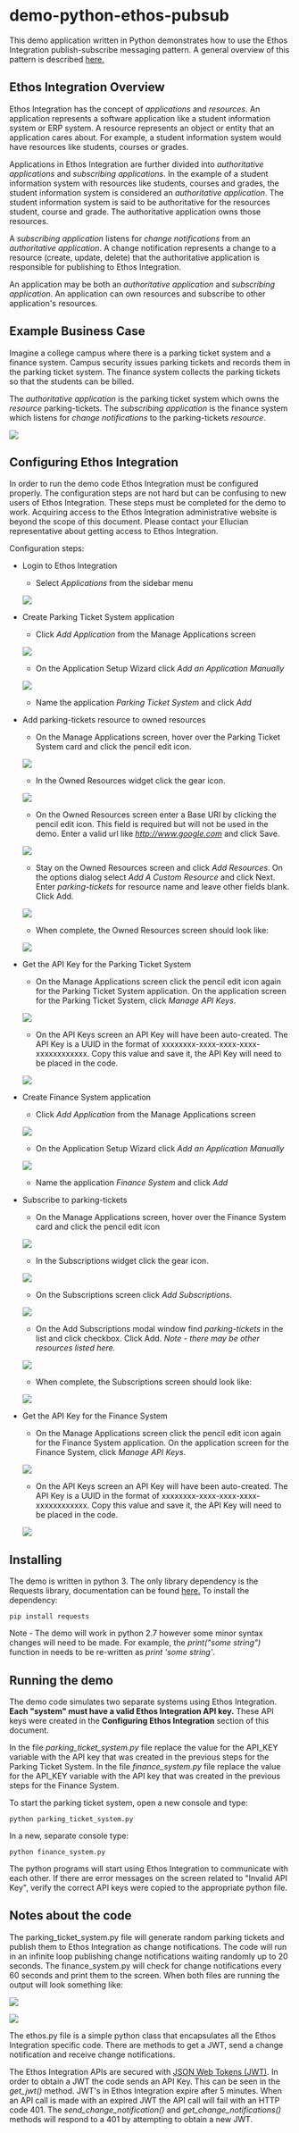 # demo-python-ethos-pubsub
This demo application written in Python demonstrates how to use the Ethos Integration publish-subscribe messaging pattern. A general overview of this pattern is described [here.](https://en.wikipedia.org/wiki/Publish%E2%80%93subscribe_pattern)

## Ethos Integration Overview

Ethos Integration has the concept of *applications* and *resources*. An application represents a software application like a student information system or ERP system. A resource represents an object or entity that an application cares about. For example, a student information system would have resources like students, courses or grades.

Applications in Ethos Integration are further divided into *authoritative applications* and *subscribing applications*. In the example of a student information system with resources like students, courses and grades, the student information system is considered an *authoritative application*. The student information system is said to be authoritative for the resources student, course and grade. The authoritative application owns those resources.

A *subscribing application* listens for *change notifications* from an *authoritative application*. A change notification represents a change to a resource (create, update, delete) that the authoritative application is responsible for publishing to Ethos Integration.

An application may be both an *authoritative application* and *subscribing application*. An application can own resources and subscribe to other application's resources.

## Example Business Case

Imagine a college campus where there is a parking ticket system and a finance system. Campus security issues parking tickets and records them in the parking ticket system. The finance system collects the parking tickets so that the students can be billed.

The *authoritative application* is the parking ticket system which owns the *resource* parking-tickets.  The *subscribing application* is the finance system which listens for *change notifications* to the parking-tickets *resource*.

![](/images/usecase2.png)

## Configuring Ethos Integration

In order to run the demo code Ethos Integration must be configured properly. The configuration steps are not hard but can be confusing to new users of Ethos Integration. These steps must be completed for the demo to work. Acquiring access to the Ethos Integration administrative website is beyond the scope of this document. Please contact your Ellucian representative about getting access to Ethos Integration.

Configuration steps:

* Login to Ethos Integration
    * Select *Applications* from the sidebar menu

    ![](/images/menu.png)
* Create Parking Ticket System application
    * Click *Add Application* from the Manage Applications screen

    ![](/images/add.png)
    * On the Application Setup Wizard click *Add an Application Manually*

    ![](/images/manual.png)
    * Name the application *Parking Ticket System* and click *Add*

* Add parking-tickets resource to owned resources
    * On the Manage Applications screen, hover over the Parking Ticket System card and click the pencil edit icon.

    ![](/images/app_pts_edit.png)

    * In the Owned Resources widget click the gear icon.

    ![](/images/resources_gear.png)

    * On the Owned Resources screen enter a Base URI by clicking the pencil edit icon. This field is required but will not be used in the demo.  Enter a valid url like *http://www.google.com* and click Save.

    ![](/images/baseuri.png)

    * Stay on the Owned Resources screen and click *Add Resources*. On the options dialog select *Add A Custom Resource* and click Next. Enter *parking-tickets* for resource name and leave other fields blank.  Click Add.

    ![](/images/create_resource.png)

    * When complete, the Owned Resources screen should look like:

    ![](/images/owned_resources.png)    

* Get the API Key for the Parking Ticket System
    * On the Manage Applications screen click the pencil edit icon again for the Parking Ticket System application. On the application screen for the Parking Ticket System, click *Manage API Keys*.

    ![](/images/manage_apikeys.png)

    * On the API Keys screen an API Key will have been auto-created. The API Key is a UUID in the format of xxxxxxxx-xxxx-xxxx-xxxx-xxxxxxxxxxxx. Copy this value and save it, the API Key will need to be placed in the code.

    ![](/images/apikey.png)

* Create Finance System application
    * Click *Add Application* from the Manage Applications screen

    ![](/images/add.png)
    * On the Application Setup Wizard click *Add an Application Manually*

    ![](/images/manual.png)
    * Name the application *Finance System* and click *Add*

* Subscribe to parking-tickets
    * On the Manage Applications screen, hover over the Finance System card and click the pencil edit icon

    ![](/images/app_fs_edit.png)

    * In the Subscriptions widget click the gear icon.

    ![](/images/subscriptions_gear.png)

    * On the Subscriptions screen click *Add Subscriptions*.

    ![](/images/add_subscriptions.png)

    * On the Add Subscriptions modal window find *parking-tickets* in the list and click checkbox. Click Add.  *Note - there may be other resources listed here.*

    ![](/images/add_subscriptions_modal.png)

    * When complete, the Subscriptions screen should look like:

    ![](/images/subscriptions.png)

* Get the API Key for the Finance System
    * On the Manage Applications screen click the pencil edit icon again for the Finance System application. On the application screen for the Finance System, click *Manage API Keys*.

    ![](/images/manage_apikeys.png)

    * On the API Keys screen an API Key will have been auto-created. The API Key is a UUID in the format of xxxxxxxx-xxxx-xxxx-xxxx-xxxxxxxxxxxx. Copy this value and save it, the API Key will need to be placed in the code.

    ![](/images/apikey_fs.png)

## Installing

The demo is written in python 3. The only library dependency is the Requests library, documentation can be found [here.](http://docs.python-requests.org/en/master/) To install the dependency:

```
pip install requests
```

Note - The demo will work in python 2.7 however some minor syntax changes will need to be made.  For example, the *print("some string")* function in needs to be re-written as *print 'some string'*.

## Running the demo

The demo code simulates two separate systems using Ethos Integration. **Each "system" must have a valid Ethos Integration API key.** These API keys were created in the **Configuring Ethos Integration** section of this document.

In the file *parking_ticket_system.py* file replace the value for the API_KEY variable with the API key that was created in the previous steps for the Parking Ticket System. In the file *finance_system.py* file replace the value for the API_KEY variable with the API key that was created in the previous steps for the Finance System.

To start the parking ticket system, open a new console and type:
```
python parking_ticket_system.py
```
In a new, separate console type:
```
python finance_system.py
```
The python programs will start using Ethos Integration to communicate with each other. If there are error messages on the screen related to "Invalid API Key", verify the correct API keys were copied to the appropriate python file.

## Notes about the code

The parking_ticket_system.py file will generate random parking tickets and publish them to Ethos Integration as change notifications. The code will run in an infinite loop publishing change notifications waiting randomly up to 20 seconds. The finance_system.py will check for change notifications every 60 seconds and print them to the screen. When both files are running the output will look something like:

![](/images/pts_console.png)

![](/images/fs_console.png)

The ethos.py file is a simple python class that encapsulates all the Ethos Integration specific code. There are methods to get a JWT, send a change notification and receive change notifications.

The Ethos Integration APIs are secured with [JSON Web Tokens (JWT)](https://en.wikipedia.org/wiki/JSON_Web_Token). In order to obtain a JWT the code sends an API Key. This can be seen in the *get_jwt()* method. JWT's in Ethos Integration expire after 5 minutes. When an API call is made with an expired JWT the API call will fail with an HTTP code 401.  The *send_change_notification()* and *get_change_notifications()* methods will respond to a 401 by attempting to obtain a new JWT.
